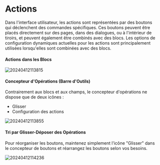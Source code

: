 # Actions

Dans l'interface utilisateur, les actions sont représentées par des boutons qui déclenchent des commandes spécifiques. Ces boutons peuvent être placés directement sur des pages, dans des dialogues, ou à l'intérieur de tiroirs, et peuvent également être combinés avec des blocs. Les options de configuration dynamiques actuelles pour les actions sont principalement utilisées lorsqu'elles sont combinées avec des blocs.

#### Actions dans les Blocs

![20240412113815](https://static-docs.nocobase.com/20240412113815.png)

#### Concepteur d'Opérations (Barre d'Outils)

Contrairement aux blocs et aux champs, le concepteur d'opérations ne dispose que de deux icônes :
- Glisser
- Configuration des actions

![20240412113855](https://static-docs.nocobase.com/20240412113855.png)

#### Tri par Glisser-Déposer des Opérations

Pour réorganiser les boutons, maintenez simplement l'icône "Glisser" dans le concepteur de boutons et réarrangez les boutons selon vos besoins.

![20240412114236](https://static-docs.nocobase.com/20240412114236.gif)
